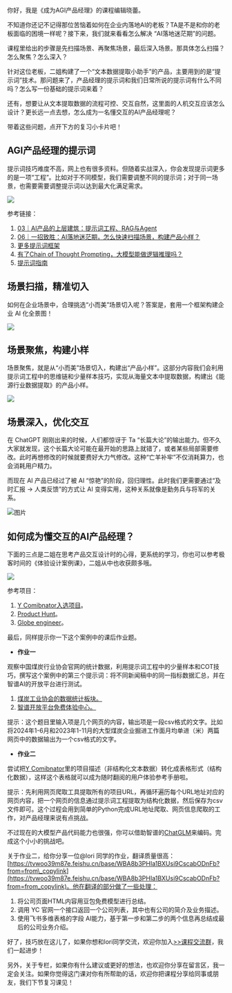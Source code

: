 你好，我是《成为AGI产品经理》的课程编辑晓蕾。

不知道你还记不记得那位苦恼着如何在企业内落地AI的老板？TA是不是和你的老板面临的困境一样呢？接下来，我们就来看看怎么解决 “AI落地迷茫期”的问题。

课程里给出的步骤是先扫描场景、再聚焦场景，最后深入场景。那具体怎么扫描？怎么聚焦？怎么深入？

针对这位老板，二姐构建了一个“文本数据提取小助手”的产品，主要用到的是“提示词”技术。那问题来了，产品经理的提示词和我们日常所说的提示词有什么不同吗？怎么写一份基础的提示词来着？

还有，想要让从文本提取数据的流程可控、交互自然，这里面的人机交互应该怎么设计？更长远一点去想，怎么成为一名懂交互的AI产品经理呢？

带着这些问题，点开下方的复习小卡片吧！

## AGI产品经理的提示词

提示词技巧难度不高，网上也有很多资料。但随着实战深入，你会发现提示词更多的是一项“工程”。比如对于不同模型，我们需要调整不同的提示词；对于同一场景，也需要需要调整提示词以达到最大化满足需求。

![](https://static001.geekbang.org/resource/image/b1/36/b19f7dc7dced52dc8a94cb2e87400436.png?wh=4177x7784)

参考链接：

1. [03｜AI产品的上层建筑：提示词工程、RAG与Agent](https://time.geekbang.org/column/article/810080)
2. [06｜一招致胜：AI落地迷茫期，怎么快速扫描场景，构建产品小样？](https://time.geekbang.org/column/article/812475)
3. [更多提示词框架](https://waytoagi.feishu.cn/wiki/AgqOwLxsHib7LckWcN9cmhMLnkb)
4. [有了Chain of Thought Prompting，大模型能做逻辑推理吗？](https://zhuanlan.zhihu.com/p/589087074)
5. [提示词指南](https://www.promptingguide.ai/techniques/cot)

## 场景扫描，精准切入

如何在企业场景中，合理挑选“小而美”场景切入呢？答案是，套用一个框架构建企业 AI 化全景图！

![](https://static001.geekbang.org/resource/image/b6/7f/b625e797ed02328eb8cc749139145a7f.png?wh=4614x7715)

## 场景聚焦，构建小样

场景聚焦，就是从“小而美”场景切入，构建出“产品小样”。这部分内容我们会利用提示词工程中的思维链和少量样本技巧，实现从海量文本中提取数据，构建出《能源行业数据提取》的产品小样。

![](https://static001.geekbang.org/resource/image/ca/86/caaa8418c95c1d4a8e8ecda00f194486.png?wh=4529x5279)

## 场景深入，优化交互

在 ChatGPT 刚刚出来的时候，人们都惊讶于 Ta “长篇大论”的输出能力。但不久大家就发现，这个长篇大论可能在最开始的思路上就错了，或者某些局部需要修改。此时再想修改的时候就要费好大力气修改。这种“亡羊补牢”不仅消耗算力，也会消耗用户精力。

而现在 AI 产品已经过了被 AI “惊艳”的阶段，回归理性。此时我们更需要通过“及时汇报 -&gt; 人类反馈”的方式让 AI 变得实用，这种关系就像是勤务兵与将军的关系。

![图片](https://static001.geekbang.org/resource/image/92/f4/92b3b829yyb8196521ce34dc1726aff4.png?wh=1920x3897)

## 如何成为懂交互的AI产品经理？

下面的三点是二姐在思考产品交互设计时的心得，更系统的学习，你也可以参考极客时间的《体验设计案例课》，二姐从中也收获颇多哦。

![](https://static001.geekbang.org/resource/image/6b/9a/6bc831435b5cbc2b6297d7519534c69a.png?wh=4617x5699)

参考项目：

1. [Y Comibnator入选项目](https://www.ycombinator.com/companies?batch=S24&batch=W24&batch=S23)。
2. [Product Hunt](https://www.producthunt.com/)。
3. [Globe engineer](https://globe.engineer/)。

最后，同样提示你一下这个案例中的课后作业题。

- **作业一**

观察中国煤炭行业协会官网的统计数据，利用提示词工程中的少量样本和COT技巧，撰写这个案例中的第三个提示词：将不同新闻稿中的同一指标数据汇总，并在智谱AI的开放平台进行测试。

1. [煤炭工业协会的数据统计板块。](https://www.coalchina.org.cn/list-67-1.html)
2. [智谱开放平台免费体验中心。](https://open.bigmodel.cn/console/trialcenter)

提示：这个题目里输入项是几个网页的内容，输出项是一段csv格式的文字。比如将2024年1-6月和2023年1-11月的大型煤炭企业掘进工作面月均单进（米）两篇网页中的数据输出为一个csv格式的文字。

- **作业二**

尝试把[Y Comibnator](https://www.ycombinator.com/companies?batch=S24&batch=W24&batch=S23)里的项目描述（非结构化文本数据）转化成表格形式（结构化数据），这样这个表格就可以成为随时翻阅的用户体验参考手册啦。

提示：先利用网页爬取工具提取所有的项目URL，再循环遍历每个URL地址对应的网页内容，把一个网页的信息通过提示词工程提取为结构化数据，然后保存为csv文件即可。这个过程会用到简单的Python完成URL地址爬取、网页信息爬取的工作，对产品经理来说有点挑战。

不过现在的大模型产品代码能力也很强，你可以借助智谱的[ChatGLM](https://chatglm.cn/)来编码。完成这个小小的挑战吧。

关于作业二，给你分享一位@lori 同学的作业，翻译质量很高：[https://tvwoo39m87e.feishu.cn/base/WBA8b3PHIa1BXUsi9CscabODnFb?from=from\_copylink](https://tvwoo39m87e.feishu.cn/base/WBA8b3PHIa1BXUsi9CscabODnFb?from=from_copylink)。他在翻译的部分做了一些处理：

1. 将公司页面HTML内容用豆包免费模型进行总结。
2. 调用 YC 官网一个接口返回一个公司列表，其中也有公司的简介及业务描述。
3. 使用飞书多维表格的字段 AI能力，基于第一步和第二步的两个信息再总结成最后的公司业务介绍。

好了，技巧放在这儿了，如果你想和lori同学交流，欢迎你加入[&gt;&gt;课程交流群](http://jsj.top/f/Hn56mu)，我们一起进步！

另外，关于专栏，如果你有什么建议或更好的想法，也欢迎你分享在留言区，我一定会关注。如果你觉得这门课对你有所帮助的话，欢迎你把课程分享给同事或朋友，我们下节复习课见！